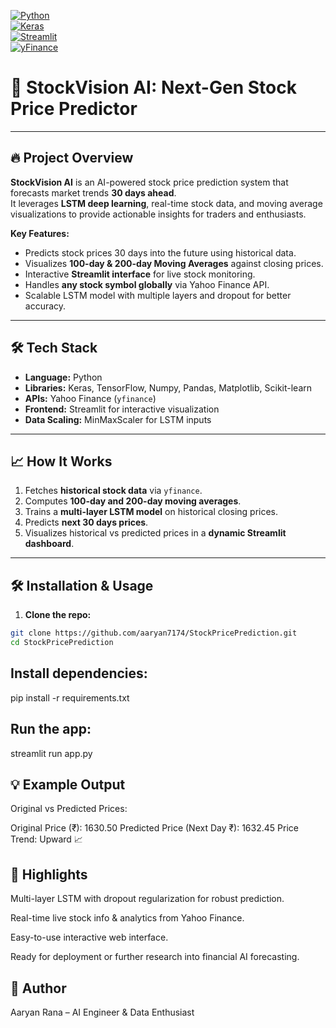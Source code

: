 [![Python](https://img.shields.io/badge/Python-3.10-blue)](https://www.python.org/)  
[![Keras](https://img.shields.io/badge/Keras-v2.12-orange)](https://keras.io/)  
[![Streamlit](https://img.shields.io/badge/Streamlit-v1.28-green)](https://streamlit.io/)  
[![yFinance](https://img.shields.io/badge/yFinance-latest-purple)](https://pypi.org/project/yfinance/)

# 🚀 StockVision AI: Next-Gen Stock Price Predictor

---

## 🔥 Project Overview
**StockVision AI** is an AI-powered stock price prediction system that forecasts market trends **30 days ahead**.  
It leverages **LSTM deep learning**, real-time stock data, and moving average visualizations to provide actionable insights for traders and enthusiasts.  

**Key Features:**  
- Predicts stock prices 30 days into the future using historical data.  
- Visualizes **100-day & 200-day Moving Averages** against closing prices.  
- Interactive **Streamlit interface** for live stock monitoring.  
- Handles **any stock symbol globally** via Yahoo Finance API.  
- Scalable LSTM model with multiple layers and dropout for better accuracy.  

---

## 🛠️ Tech Stack
- **Language:** Python  
- **Libraries:** Keras, TensorFlow, Numpy, Pandas, Matplotlib, Scikit-learn  
- **APIs:** Yahoo Finance (`yfinance`)  
- **Frontend:** Streamlit for interactive visualization  
- **Data Scaling:** MinMaxScaler for LSTM inputs  

---

## 📈 How It Works
1. Fetches **historical stock data** via `yfinance`.  
2. Computes **100-day and 200-day moving averages**.  
3. Trains a **multi-layer LSTM model** on historical closing prices.  
4. Predicts **next 30 days prices**.  
5. Visualizes historical vs predicted prices in a **dynamic Streamlit dashboard**.  

---

## 🛠 Installation & Usage

1. **Clone the repo:**  
```bash
git clone https://github.com/aaryan7174/StockPricePrediction.git
cd StockPricePrediction
```

## Install dependencies:

pip install -r requirements.txt


## Run the app:

streamlit run app.py

## 💡 Example Output

Original vs Predicted Prices:

Original Price (₹): 1630.50
Predicted Price (Next Day ₹): 1632.45
Price Trend: Upward 📈

## 🌟 Highlights

Multi-layer LSTM with dropout regularization for robust prediction.

Real-time live stock info & analytics from Yahoo Finance.

Easy-to-use interactive web interface.

Ready for deployment or further research into financial AI forecasting.

## 📌 Author

Aaryan Rana – AI Engineer & Data Enthusiast
